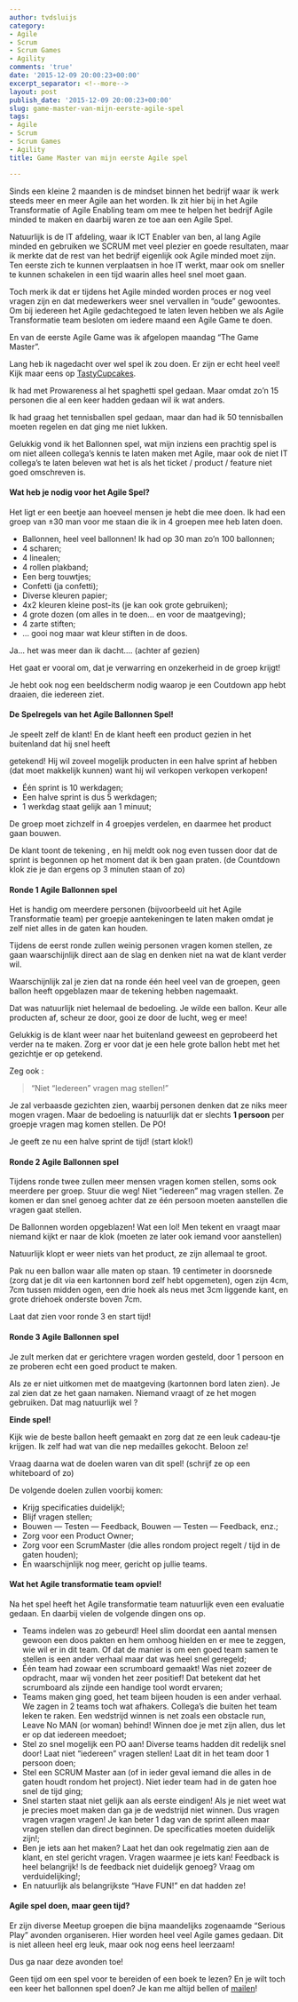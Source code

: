 ```yaml
---
author: tvdsluijs
category:
- Agile
- Scrum
- Scrum Games
- Agility
comments: 'true'
date: '2015-12-09 20:00:23+00:00'
excerpt_separator: <!--more-->
layout: post
publish_date: '2015-12-09 20:00:23+00:00'
slug: game-master-van-mijn-eerste-agile-spel
tags:
- Agile
- Scrum
- Scrum Games
- Agility
title: Game Master van mijn eerste Agile spel

---
```

Sinds een kleine 2 maanden is de mindset binnen het bedrijf waar ik werk
steeds meer en meer Agile aan het worden. Ik zit hier bij in het Agile
Transformatie of Agile Enabling team om mee te helpen het bedrijf Agile minded
te maken en daarbij waren ze toe aan een Agile Spel.
<!--more-->
Natuurlijk is de IT afdeling, waar ik ICT Enabler van ben, al lang Agile
minded en gebruiken we SCRUM met veel plezier en goede resultaten, maar ik
merkte dat de rest van het bedrijf eigenlijk ook Agile minded moet zijn. Ten
eerste zich te kunnen verplaatsen in hoe IT werkt, maar ook om sneller te
kunnen schakelen in een tijd waarin alles heel snel moet gaan.

Toch merk ik dat er tijdens het Agile minded worden proces er nog veel vragen
zijn en dat medewerkers weer snel vervallen in “oude” gewoontes. Om bij
iedereen het Agile gedachtegoed te laten leven hebben we als Agile
Transformatie team besloten om iedere maand een Agile Game te doen.

En van de eerste Agile Game was ik afgelopen maandag “The Game Master”.  
  
Lang heb ik nagedacht over wel spel ik zou doen. Er zijn er echt heel veel!
Kijk maar eens op [TastyCupcakes](http://tastycupcakes.org/category/agile/).

Ik had met Prowareness al het spaghetti spel gedaan. Maar omdat zo’n 15
personen die al een keer hadden gedaan wil ik wat anders.

Ik had graag het tennisballen spel gedaan, maar dan had ik 50 tennisballen
moeten regelen en dat ging me niet lukken.

Gelukkig vond ik het Ballonnen spel, wat mijn inziens een prachtig spel is om
niet alleen collega’s kennis te laten maken met Agile, maar ook de niet IT
collega’s te laten beleven wat het is als het ticket / product / feature niet
goed omschreven is.

#### Wat heb je nodig voor het Agile Spel?

Het ligt er een beetje aan hoeveel mensen je hebt die mee doen. Ik had een
groep van ±30 man voor me staan die ik in 4 groepen mee heb laten doen.

  * Ballonnen, heel veel ballonnen! Ik had op 30 man zo’n 100 ballonnen;
  * 4 scharen;
  * 4 linealen;
  * 4 rollen plakband;
  * Een berg touwtjes;
  * Confetti (ja confetti);
  * Diverse kleuren papier;
  * 4x2 kleuren kleine post-its (je kan ook grote gebruiken);
  * 4 grote dozen (om alles in te doen… en voor de maatgeving);
  * 4 zarte stiften;
  * … gooi nog maar wat kleur stiften in de doos.

Ja… het was meer dan ik dacht…. (achter af gezien)

Het gaat er vooral om, dat je verwarring en onzekerheid in de groep krijgt!

Je hebt ook nog een beeldscherm nodig waarop je een Coutdown app hebt draaien,
die iedereen ziet.

#### De Spelregels van het Agile Ballonnen Spel!

Je speelt zelf de klant! En de klant heeft een product gezien in het
buitenland dat hij snel heeft

getekend! Hij wil zoveel mogelijk producten in een halve sprint af hebben (dat
moet makkelijk kunnen) want hij wil verkopen verkopen verkopen!

  * Één sprint is 10 werkdagen;
  * Een halve sprint is dus 5 werkdagen;
  * 1 werkdag staat gelijk aan 1 minuut;

De groep moet zichzelf in 4 groepjes verdelen, en daarmee het product gaan
bouwen.  
  
De klant toont de tekening , en hij meldt ook nog even tussen door dat de
sprint is begonnen op het moment dat ik ben gaan praten. (de Countdown klok
zie je dan ergens op 3 minuten staan of zo)

#### Ronde 1 Agile Ballonnen spel

Het is handig om meerdere personen (bijvoorbeeld uit het Agile Transformatie
team) per groepje aantekeningen te laten maken omdat je zelf niet alles in de
gaten kan houden.

Tijdens de eerst ronde zullen weinig personen vragen komen stellen, ze gaan
waarschijnlijk direct aan de slag en denken niet na wat de klant verder wil.

Waarschijnlijk zal je zien dat na ronde één heel veel van de groepen, geen
ballon heeft opgeblazen maar de tekening hebben nagemaakt.

Dat was natuurlijk niet helemaal de bedoeling. Je wilde een ballon. Keur alle
producten af, scheur ze door, gooi ze door de lucht, weg er mee!

Gelukkig is de klant weer naar het buitenland geweest en geprobeerd het verder
na te maken. Zorg er voor dat je een hele grote ballon hebt met het gezichtje
er op getekend.

Zeg ook :

> “Niet “Iedereen” vragen mag stellen!”

Je zal verbaasde gezichten zien, waarbij personen denken dat ze niks meer
mogen vragen. Maar de bedoeling is natuurlijk dat er slechts **1 persoon** per
groepje vragen mag komen stellen. De PO!

Je geeft ze nu een halve sprint de tijd! (start klok!)

#### Ronde 2 Agile Ballonnen spel

Tijdens ronde twee zullen meer mensen vragen komen stellen, soms ook meerdere
per groep. Stuur die weg! Niet “iedereen” mag vragen stellen. Ze komen er dan
snel genoeg achter dat ze één persoon moeten aanstellen die vragen gaat
stellen.

De Ballonnen worden opgeblazen! Wat een lol! Men tekent en vraagt maar niemand
kijkt er naar de klok (moeten ze later ook iemand voor aanstellen)

Natuurlijk klopt er weer niets van het product, ze zijn allemaal te groot.

Pak nu een ballon waar alle maten op staan. 19 centimeter in doorsnede (zorg
dat je dit via een kartonnen bord zelf hebt opgemeten), ogen zijn 4cm, 7cm
tussen midden ogen, een drie hoek als neus met 3cm liggende kant, en grote
driehoek onderste boven 7cm.

Laat dat zien voor ronde 3 en start tijd!

#### Ronde 3 Agile Ballonnen spel

Je zult merken dat er gerichtere vragen worden gesteld, door 1 persoon en ze
proberen echt een goed product te maken.

Als ze er niet uitkomen met de maatgeving (kartonnen bord laten zien). Je zal
zien dat ze het gaan namaken. Niemand vraagt of ze het mogen gebruiken. Dat
mag natuurlijk wel ?

 **Einde spel!**

Kijk wie de beste ballon heeft gemaakt en zorg dat ze een leuk cadeau-tje
krijgen. Ik zelf had wat van die nep medailles gekocht. Beloon ze!

Vraag daarna wat de doelen waren van dit spel! (schrijf ze op een whiteboard
of zo)

De volgende doelen zullen voorbij komen:

  * Krijg specificaties duidelijk!;
  * Blijf vragen stellen;
  * Bouwen — Testen — Feedback, Bouwen — Testen — Feedback, enz.;
  * Zorg voor een Product Owner;
  * Zorg voor een ScrumMaster (die alles rondom project regelt / tijd in de gaten houden);
  * En waarschijnlijk nog meer, gericht op jullie teams.

#### Wat het Agile transformatie team opviel!

Na het spel heeft het Agile transformatie team natuurlijk even een evaluatie
gedaan. En daarbij vielen de volgende dingen ons op.

  * Teams indelen was zo gebeurd! Heel slim doordat een aantal mensen gewoon een doos pakten en hem omhoog hielden en er mee te zeggen, wie wil er in dit team. Of dat de manier is om een goed team samen te stellen is een ander verhaal maar dat was heel snel geregeld;
  * Één team had zowaar een scrumboard gemaakt! Was niet zozeer de opdracht, maar wij vonden het zeer positief! Dat betekent dat het scrumboard als zijnde een handige tool wordt ervaren;
  * Teams maken ging goed, het team bijeen houden is een ander verhaal. We zagen in 2 teams toch wat afhakers. Collega’s die buiten het team leken te raken. Een wedstrijd winnen is net zoals een obstacle run, Leave No MAN (or woman) behind! Winnen doe je met zijn allen, dus let er op dat iedereen meedoet;
  * Stel zo snel mogelijk een PO aan! Diverse teams hadden dit redelijk snel door! Laat niet “iedereen” vragen stellen! Laat dit in het team door 1 persoon doen;
  * Stel een SCRUM Master aan (of in ieder geval iemand die alles in de gaten houdt rondom het project). Niet ieder team had in de gaten hoe snel de tijd ging;
  * Snel starten staat niet gelijk aan als eerste eindigen! Als je niet weet wat je precies moet maken dan ga je de wedstrijd niet winnen. Dus vragen vragen vragen vragen! Je kan beter 1 dag van de sprint alleen maar vragen stellen dan direct beginnen. De specificaties moeten duidelijk zijn!;
  * Ben je iets aan het maken? Laat het dan ook regelmatig zien aan de klant, en stel gericht vragen. Vragen waarmee je iets kan! Feedback is heel belangrijk! Is de feedback niet duidelijk genoeg? Vraag om verduidelijking!;
  * En natuurlijk als belangrijkste “Have FUN!” en dat hadden ze!

#### Agile spel doen, maar geen tijd?

Er zijn diverse Meetup groepen die bijna maandelijks zogenaamde “Serious Play”
avonden organiseren. Hier worden heel veel Agile games gedaan. Dit is niet
alleen heel erg leuk, maar ook nog eens heel leerzaam!

Dus ga naar deze avonden toe!

Geen tijd om een spel voor te bereiden of een boek te lezen? En je wilt toch
een keer het ballonnen spel doen? Je kan me altijd bellen of
[mailen](mailto:theo@vandersluijs.nl)!

